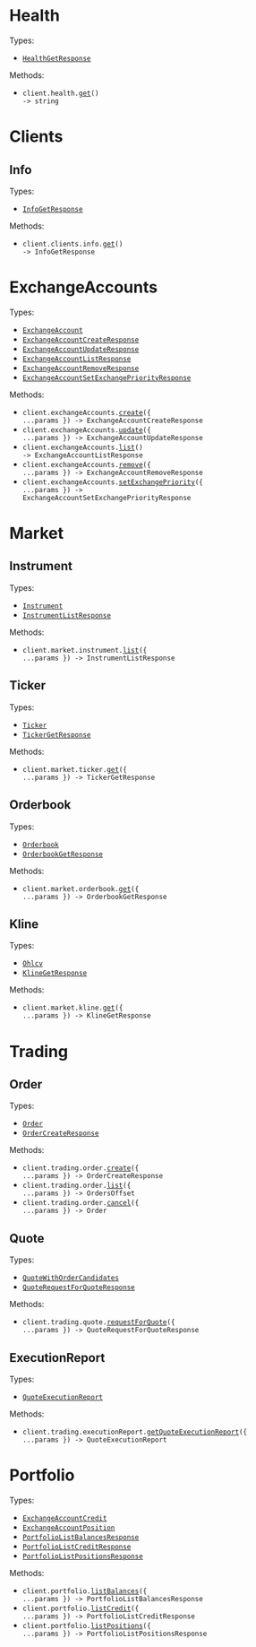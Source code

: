 # Health

Types:

- <code><a href="./src/resources/health.ts">HealthGetResponse</a></code>

Methods:

- <code title="get /api/v2/health">client.health.<a href="./src/resources/health.ts">get</a>() -> string</code>

# Clients

## Info

Types:

- <code><a href="./src/resources/clients/info.ts">InfoGetResponse</a></code>

Methods:

- <code title="get /api/v2/client/getInfo">client.clients.info.<a href="./src/resources/clients/info.ts">get</a>() -> InfoGetResponse</code>

# ExchangeAccounts

Types:

- <code><a href="./src/resources/exchange-accounts.ts">ExchangeAccount</a></code>
- <code><a href="./src/resources/exchange-accounts.ts">ExchangeAccountCreateResponse</a></code>
- <code><a href="./src/resources/exchange-accounts.ts">ExchangeAccountUpdateResponse</a></code>
- <code><a href="./src/resources/exchange-accounts.ts">ExchangeAccountListResponse</a></code>
- <code><a href="./src/resources/exchange-accounts.ts">ExchangeAccountRemoveResponse</a></code>
- <code><a href="./src/resources/exchange-accounts.ts">ExchangeAccountSetExchangePriorityResponse</a></code>

Methods:

- <code title="post /api/v2/exchange/addExchangeAccount">client.exchangeAccounts.<a href="./src/resources/exchange-accounts.ts">create</a>({ ...params }) -> ExchangeAccountCreateResponse</code>
- <code title="post /api/v2/exchange/updateExchangeAccount">client.exchangeAccounts.<a href="./src/resources/exchange-accounts.ts">update</a>({ ...params }) -> ExchangeAccountUpdateResponse</code>
- <code title="get /api/v2/exchange/listExchangeAccounts">client.exchangeAccounts.<a href="./src/resources/exchange-accounts.ts">list</a>() -> ExchangeAccountListResponse</code>
- <code title="post /api/v2/exchange/removeExchangeAccount">client.exchangeAccounts.<a href="./src/resources/exchange-accounts.ts">remove</a>({ ...params }) -> ExchangeAccountRemoveResponse</code>
- <code title="post /api/v2/exchange/setExchangePriority">client.exchangeAccounts.<a href="./src/resources/exchange-accounts.ts">setExchangePriority</a>({ ...params }) -> ExchangeAccountSetExchangePriorityResponse</code>

# Market

## Instrument

Types:

- <code><a href="./src/resources/market/instrument.ts">Instrument</a></code>
- <code><a href="./src/resources/market/instrument.ts">InstrumentListResponse</a></code>

Methods:

- <code title="get /api/v2/market/listSymbolInfo">client.market.instrument.<a href="./src/resources/market/instrument.ts">list</a>({ ...params }) -> InstrumentListResponse</code>

## Ticker

Types:

- <code><a href="./src/resources/market/ticker.ts">Ticker</a></code>
- <code><a href="./src/resources/market/ticker.ts">TickerGetResponse</a></code>

Methods:

- <code title="get /api/v2/market/ticker">client.market.ticker.<a href="./src/resources/market/ticker.ts">get</a>({ ...params }) -> TickerGetResponse</code>

## Orderbook

Types:

- <code><a href="./src/resources/market/orderbook.ts">Orderbook</a></code>
- <code><a href="./src/resources/market/orderbook.ts">OrderbookGetResponse</a></code>

Methods:

- <code title="get /api/v2/market/orderbook">client.market.orderbook.<a href="./src/resources/market/orderbook.ts">get</a>({ ...params }) -> OrderbookGetResponse</code>

## Kline

Types:

- <code><a href="./src/resources/market/kline.ts">Ohlcv</a></code>
- <code><a href="./src/resources/market/kline.ts">KlineGetResponse</a></code>

Methods:

- <code title="get /api/v2/market/kline">client.market.kline.<a href="./src/resources/market/kline.ts">get</a>({ ...params }) -> KlineGetResponse</code>

# Trading

## Order

Types:

- <code><a href="./src/resources/trading/order.ts">Order</a></code>
- <code><a href="./src/resources/trading/order.ts">OrderCreateResponse</a></code>

Methods:

- <code title="post /api/v2/trading/placeOrder">client.trading.order.<a href="./src/resources/trading/order.ts">create</a>({ ...params }) -> OrderCreateResponse</code>
- <code title="get /api/v2/trading/listOrders">client.trading.order.<a href="./src/resources/trading/order.ts">list</a>({ ...params }) -> OrdersOffset</code>
- <code title="post /api/v2/trading/cancelOrder">client.trading.order.<a href="./src/resources/trading/order.ts">cancel</a>({ ...params }) -> Order</code>

## Quote

Types:

- <code><a href="./src/resources/trading/quote.ts">QuoteWithOrderCandidates</a></code>
- <code><a href="./src/resources/trading/quote.ts">QuoteRequestForQuoteResponse</a></code>

Methods:

- <code title="post /api/v2/trading/fetchQuotes">client.trading.quote.<a href="./src/resources/trading/quote.ts">requestForQuote</a>({ ...params }) -> QuoteRequestForQuoteResponse</code>

## ExecutionReport

Types:

- <code><a href="./src/resources/trading/execution-report.ts">QuoteExecutionReport</a></code>

Methods:

- <code title="post /api/v2/trading/getQuoteExecutionReport">client.trading.executionReport.<a href="./src/resources/trading/execution-report.ts">getQuoteExecutionReport</a>({ ...params }) -> QuoteExecutionReport</code>

# Portfolio

Types:

- <code><a href="./src/resources/portfolio.ts">ExchangeAccountCredit</a></code>
- <code><a href="./src/resources/portfolio.ts">ExchangeAccountPosition</a></code>
- <code><a href="./src/resources/portfolio.ts">PortfolioListBalancesResponse</a></code>
- <code><a href="./src/resources/portfolio.ts">PortfolioListCreditResponse</a></code>
- <code><a href="./src/resources/portfolio.ts">PortfolioListPositionsResponse</a></code>

Methods:

- <code title="get /api/v2/portfolio/listBalances">client.portfolio.<a href="./src/resources/portfolio.ts">listBalances</a>({ ...params }) -> PortfolioListBalancesResponse</code>
- <code title="get /api/v2/portfolio/listCredit">client.portfolio.<a href="./src/resources/portfolio.ts">listCredit</a>({ ...params }) -> PortfolioListCreditResponse</code>
- <code title="get /api/v2/portfolio/listPositions">client.portfolio.<a href="./src/resources/portfolio.ts">listPositions</a>({ ...params }) -> PortfolioListPositionsResponse</code>
